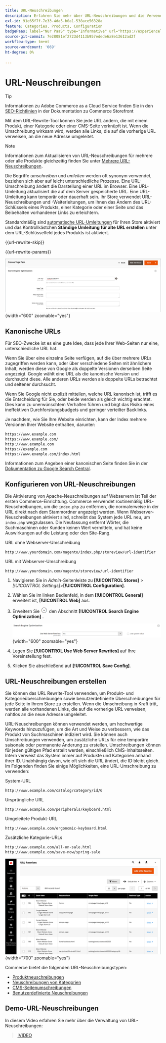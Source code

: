 ```yaml
---
title: URL-Neuschreibungen
description: Erfahren Sie mehr über URL-Neuschreibungen und die Verwendung des Commerce URL Rewrite Tools zum Ändern von URLs, die mit einem Produkt, einer Kategorie oder einer CMS-Seite verknüpft sind.
exl-id: 91e65f7f-7e33-4da5-b0a1-538ace56328a
feature: Categories, Products, Configuration
badgePaas: label="Nur PaaS" type="Informative" url="https://experienceleague.adobe.com/de/docs/commerce/user-guides/product-solutions" tooltip="Gilt nur für Adobe Commerce in Cloud-Projekten (von Adobe verwaltete PaaS-Infrastruktur) und lokale Projekte."
source-git-commit: 7e28081ef2723d4113b957edede6a8e13612ad2f
workflow-type: tm+mt
source-wordcount: '669'
ht-degree: 0%

---
```


# URL-Neuschreibungen

>[!TIP]
>
>Informationen zu Adobe Commerce as a Cloud Service finden Sie in den [SEO-Richtlinien](https://experienceleague.adobe.com/developer/commerce/storefront/setup/seo/indexing/?lang=de) in der Dokumentation zu Commerce Storefront

Mit dem URL-Rewrite-Tool können Sie jede URL ändern, die mit einem Produkt, einer Kategorie oder einer CMS-Seite verknüpft ist. Wenn die Umschreibung wirksam wird, werden alle Links, die auf die vorherige URL verweisen, an die neue Adresse umgeleitet.

>[!NOTE]
>
>Informationen zum Aktualisieren von URL-Neuschreibungen für mehrere oder alle Produkte gleichzeitig finden Sie unter [Mehrere URL-Neuschreibungen](url-rewrite-product.md#multiple-url-rewrites).

Die Begriffe _umschreiben_ und _umleiten_ werden oft synonym verwendet, beziehen sich aber auf leicht unterschiedliche Prozesse. Eine URL-Umschreibung ändert die Darstellung einer URL im Browser. Eine URL-Umleitung aktualisiert die auf dem Server gespeicherte URL. Eine URL-Umleitung kann temporär oder dauerhaft sein. Ihr Store verwendet URL-Neuschreibungen und -Weiterleitungen, um Ihnen das Ändern des URL-Schlüssels eines Produkts, einer Kategorie oder einer Seite und das Beibehalten vorhandener Links zu erleichtern.

Standardmäßig sind [automatische URL-Umleitungen](url-redirect-product-automatic.md) für Ihren Store aktiviert und das Kontrollkästchen **Ständige Umleitung für alte URL erstellen** unter dem URL-Schlüsselfeld jedes Produkts ist aktiviert.

{{url-rewrite-skip}}

{{url-rewrite-params}}

![Suchmaschinenoptimierung - Erstellen einer permanenten URL-Umleitung](./assets/product-search-engine-optimization-create-permanent-redirect.png){width="600" zoomable="yes"}

## Kanonische URLs

Für SEO-Zwecke ist es eine gute Idee, dass jede Ihrer Web-Seiten nur eine, unterschiedliche URL hat.

Wenn Sie über eine einzelne Seite verfügen, auf die über mehrere URLs zugegriffen werden kann, oder über verschiedene Seiten mit ähnlichem Inhalt, werden diese von Google als doppelte Versionen derselben Seite angezeigt. Google wählt eine URL als die kanonische Version und durchsucht diese. Alle anderen URLs werden als doppelte URLs betrachtet und seltener durchsucht.

Wenn Sie Google nicht explizit mitteilen, welche URL kanonisch ist, trifft es die Entscheidung für Sie, oder beide werden als gleich wichtig erachtet. Dies kann zu unerwünschtem Verhalten führen und birgt das Risiko eines ineffektiven Durchforstungsbudgets und geringer verteilter Backlinks.

Je nachdem, wie Sie Ihre Website einrichten, kann der Index mehrere Versionen Ihrer Website enthalten, darunter:

    https://www.example.com
    https://www.example.com/
    http://www.example.com
    https://example.com
    https://www.example.com/index.html

Informationen zum Angeben einer kanonischen Seite finden Sie in der [Dokumentation zu Google Search Central](https://developers.google.com/search/docs/crawling-indexing/consolidate-duplicate-urls).

## Konfigurieren von URL-Neuschreibungen

Die Aktivierung von Apache-Neuschreibungen auf Webservern ist Teil der ersten Commerce-Einrichtung. Commerce verwendet routinemäßig URL-Neuschreibungen, um die `index.php` zu entfernen, die normalerweise in der URL direkt nach dem Stammordner angezeigt werden. Wenn Webserver-Neuschreibungen aktiviert sind, schreibt das System jede URL neu, um `index.php` wegzulassen. Die Neufassung entfernt Wörter, die Suchmaschinen oder Kunden keinen Wert vermitteln, und hat keine Auswirkungen auf die Leistung oder den Site-Rang.

URL ohne Webserver-Umschreibung

    http://www.yourdomain.com/magento/index.php/storeview/url-identifier

URL mit Webserver-Umschreibung

    http://www.yourdomain.com/magento/storeview/url-identifier

1. Navigieren Sie in _Admin_-Seitenleiste zu **[!UICONTROL Stores]** > _[!UICONTROL Settings]_>**[!UICONTROL Configuration]**.

1. Wählen Sie im linken Bedienfeld, in dem **[!UICONTROL General]** erweitert ist, **[!UICONTROL Web]** aus.

1. Erweitern Sie ![Erweiterungsauswahl](../assets/icon-display-expand.png) den Abschnitt **[!UICONTROL Search Engine Optimization]** .

   ![Allgemeine Konfiguration - Web-Suchmaschinenoptimierung](../configuration-reference/general/assets/web-search-engine-optimization.png){width="600" zoomable="yes"}

1. Legen Sie **[!UICONTROL Use Web Server Rewrites]** auf Ihre Voreinstellung fest.

1. Klicken Sie abschließend auf **[!UICONTROL Save Config]**.

## URL-Neuschreibungen erstellen

Sie können das URL Rewrite-Tool verwenden, um Produkt- und Kategorieüberschreibungen sowie benutzerdefinierte Überschreibungen für jede Seite in Ihrem Store zu erstellen. Wenn die Umschreibung in Kraft tritt, werden alle vorhandenen Links, die auf die vorherige URL verweisen, nahtlos an die neue Adresse umgeleitet.

URL-Neuschreibungen können verwendet werden, um hochwertige Keywords hinzuzufügen, um die Art und Weise zu verbessern, wie das Produkt von Suchmaschinen indiziert wird. Sie können auch Umschreibungen verwenden, um zusätzliche URLs für eine temporäre saisonale oder permanente Änderung zu erstellen. Umschreibungen können für jeden gültigen Pfad erstellt werden, einschließlich CMS-Inhaltsseiten. Intern verweist das System immer auf Produkte und Kategorien anhand ihrer ID. Unabhängig davon, wie oft sich die URL ändert, die ID bleibt gleich. Im Folgenden finden Sie einige Möglichkeiten, eine URL-Umschreibung zu verwenden:

System-URL

    http://www.example.com/catalog/category/id/6

Ursprüngliche URL

    http://www.example.com/peripherals/keyboard.html

Umgeleitete Produkt-URL

    http://www.example.com/ergonomic-keyboard.html

Zusätzliche Kategorie-URLs

    http://www.example.com/all-on-sale.html
    http://www.example.com/save-now/spring-sale

![URL schreibt Raster neu](./assets/url-rewrites.png){width="700" zoomable="yes"}

Commerce bietet die folgenden URL-Neuschreibungstypen:

* [Produktneuschreibungen](url-rewrite-product.md)
* [Neuschreibungen von Kategorien](url-rewrite-category.md)
* [CMS-Seitenumschreibungen](url-rewrite-cms-page.md)
* [Benutzerdefinierte Neuschreibungen](url-rewrite-custom.md)

## Demo-URL-Neuschreibungen

In diesem Video erfahren Sie mehr über die Verwaltung von URL-Neuschreibungen:

>[!VIDEO](https://video.tv.adobe.com/v/343751?quality=12&learn=on)
